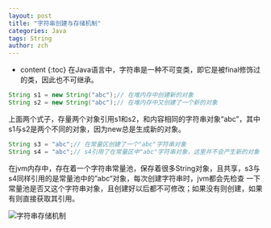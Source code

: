 ```yaml
---
layout: post
title: "字符串创建与存储机制"
categories: Java
tags: String
author: zch
---
```


* content
{:toc}
在Java语言中，字符串是一种不可变类，即它是被final修饰过的类，因此也不可继承。







```java
String s1 = new String("abc");// 在堆内存中创建新的对象
String s2 = new String("abc");// 在堆内存中又创建了一个新的对象
```

上面两个式子，存量两个对象引用s1和s2，和内容相同的字符串对象“abc”，其中s1与s2是两个不同的对象，因为new总是生成新的对象。

```java
String s3 = "abc";// 在常量区创建了一个"abc"字符串对象
String s4 = "abc";// s4引用了在常量区中"abc"字符串对象，这里并不会产生新的对象
```

在jvm内存中，存在着一个字符串常量池，保存着很多String对象，且共享，s3与s4同样引用的是常量池中的”abc“对象，每次创建字符串时，jvm都会先检查 一下常量池是否又这个字符串对象，且创建好以后都不可修改；如果没有则创建，如果有则直接获取其引用。

![字符串存储机制](https://gitee.com/objcoding/md-picture/raw/master/img/string.png)

